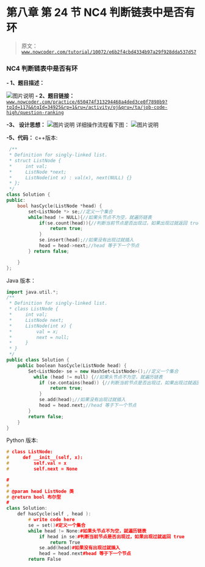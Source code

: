 # 第八章 第 24 节 NC4 判断链表中是否有环

> 原文：[`www.nowcoder.com/tutorial/10072/e6b2f4cbd4334b97a29f928dda537d57`](https://www.nowcoder.com/tutorial/10072/e6b2f4cbd4334b97a29f928dda537d57)

### NC4 判断链表中是否有环

**- 1、题目描述：**

![图片说明](img/55b4be50877f37012f0fb1947a6c27f5.png "图片标题")
**- 2、题目链接：**
[`www.nowcoder.com/practice/650474f313294468a4ded3ce0f7898b9?tpId=117&&tqId=34925&rp=1&ru=/activity/oj&qru=/ta/job-code-high/question-ranking`](https://www.nowcoder.com/practice/650474f313294468a4ded3ce0f7898b9?tpId=117&&tqId=34925&rp=1&ru=/activity/oj&qru=/ta/job-code-high/question-ranking)

**-3、 设计思想：**
![图片说明](img/fa06141475de277f1cf72b2f134e03a6.png "图片标题")
详细操作流程看下图：
![图片说明](img/82d16643ae3052c76306602396eb9dc2.png "图片标题")

**-5、代码：**
c++版本:

```cpp
 /**
 * Definition for singly-linked list.
 * struct ListNode {
 *     int val;
 *     ListNode *next;
 *     ListNode(int x) : val(x), next(NULL) {}
 * };
 */
class Solution {
public:
    bool hasCycle(ListNode *head) {
        set<ListNode *> se;//定义一个集合
        while(head != NULL){//如果头节点不为空，就遍历链表
            if(se.count(head)){//判断当前节点是否出现过，如果出现过就返回 true
                return true;
            }
            se.insert(head);//如果没有出现过就插入
            head = head->next;//head 等于下一个节点
        } return false;

    }
};

```

Java 版本：

```cpp
import java.util.*;
/**
 * Definition for singly-linked list.
 * class ListNode {
 *     int val;
 *     ListNode next;
 *     ListNode(int x) {
 *         val = x;
 *         next = null;
 *     }
 * }
 */
public class Solution {
    public boolean hasCycle(ListNode head) {
        Set<ListNode> se = new HashSet<ListNode>();//定义一个集合
          while (head != null) {//如果头节点不为空，就遍历链表
            if (se.contains(head)) {//判断当前节点是否出现过，如果出现过就返回 true
                return true;
            }
            se.add(head);//如果没有出现过就插入
            head = head.next;//head 等于下一个节点
        }
        return false;
    }
}

```

Python 版本:

```cpp
# class ListNode:
#     def __init__(self, x):
#         self.val = x
#         self.next = None

#
# 
# @param head ListNode 类 
# @return bool 布尔型
#
class Solution:
    def hasCycle(self , head ):
        # write code here
        se = set()#定义一个集合
        while head != None:#如果头节点不为空，就遍历链表
            if head in se:#判断当前节点是否出现过，如果出现过就返回 true
                return True
            se.add(head)#如果没有出现过就插入
            head = head.next#head 等于下一个节点
        return False

```